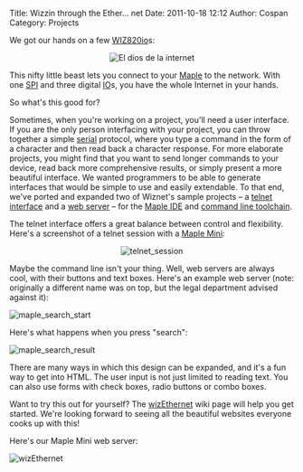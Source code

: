 Title: Wizzin through the Ether... net
Date: 2011-10-18 12:12
Author: Cospan
Category: Projects

We got our hands on a few [WIZ820io][]s:

<center><img src="http://www.wiznettechnology.com/Admin_Root/UpLoad_Files/ProductImgs/Dtl_1161_20110919151726.jpg" alt="El dios de la internet"></center>

This nifty little beast lets you connect to your [Maple][] to the
network. With one [SPI][] and three digital [IO][]s, you have the whole
Internet in your hands.

So what's this good for?

Sometimes, when you're working on a project, you'll need a user
interface. If you are the only person interfacing with your project, you
can throw together a simple [serial][] protocol, where you type a
command in the form of a character and then read back a character
response. For more elaborate projects, you might find that you want to
send longer commands to your device, read back more comprehensive
results, or simply present a more beautiful interface. We wanted
programmers to be able to generate interfaces that would be simple to
use and easily extendable. To that end, we've ported and expanded two of
Wiznet's sample projects – a [telnet interface][] and a [web server][] –
for the [Maple IDE][] and [command line toolchain][].

The telnet interface offers a great balance between control and
flexibility. Here's a screenshot of a telnet session with a [Maple
Mini][]:

<center><img src="http://leaflabs.com/wp-content/uploads/2011/10/telnet_session.png" alt="telnet_session"></center>

</p>
Maybe the command line isn't your thing. Well, web servers are always
cool, with their buttons and text boxes. Here's an example web server
(note: originally a different name was on top, but the legal department
advised against it):

![][2]

</p>
Here's what happens when you press "search":

![][3]

</p>
There are many ways in which this design can be expanded, and it's a fun
way to get into HTML. The user input is not just limited to reading
text. You can also use forms with check boxes, radio buttons or combo
boxes.

Want to try this out for yourself? The [wizEthernet][] wiki page will
help you get started. We're looking forward to seeing all the beautiful
websites everyone cooks up with this!

Here's our Maple Mini web server:

![][4]

</p>

  [WIZ820io]: http://www.wiznet.co.kr/Sub_Modules/kr/product/Product_Detail.asp?cate1=5&cate2=42&cate3=0&pid=1160
  [Maple]: http://leaflabs.com/docs/hardware/maple.html
  [SPI]: http://leaflabs.com/docs/spi.html
  [IO]: http://leaflabs.com/docs/gpio.html
  [serial]: http://leaflabs.com/docs/lang/api/serialusb.html#lang-serialusb
  [telnet interface]: http://www.wiznet.co.kr/UpLoad_Files/ReferenceFiles/W5200_Telnet_AN_v1.0_en.pdf
  [web server]: http://www.wiznet.co.kr/UpLoad_Files/ReferenceFiles/W5200_TCP_AN_v1.0_en.pdf
  [Maple IDE]: http://leaflabs.com/docs/ide.html
  [command line toolchain]: http://leaflabs.com/docs/unix-toolchain.html
  [Maple Mini]: http://leaflabs.com/docs/hardware/maple-mini.html
  [2]: http://leaflabs.com/wp-content/uploads/2011/10/maple_search_start4-770x451.png "maple_search_start"
  [3]: http://leaflabs.com/wp-content/uploads/2011/10/maple_search_result4-770x451.png "maple_search_result"
  [wizEthernet]: http://wiki.leaflabs.com/index.php?title=WizEthernet
    "wizEthernet Wiki"
  [4]: http://leaflabs.com/wp-content/uploads/2011/10/wizEthernet-770x575.jpg "wizEthernet"
